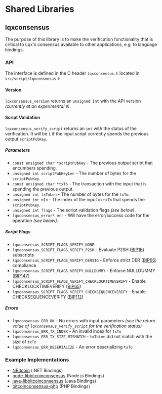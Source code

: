 Shared Libraries
================

## lqxconsensus

The purpose of this library is to make the verification functionality that is critical to Lqx's consensus available to other applications, e.g. to language bindings.

### API

The interface is defined in the C header `lqxconsensus.h` located in  `src/script/lqxconsensus.h`.

#### Version

`lqxconsensus_version` returns an `unsigned int` with the API version *(currently at an experimental `0`)*.

#### Script Validation

`lqxconsensus_verify_script` returns an `int` with the status of the verification. It will be `1` if the input script correctly spends the previous output `scriptPubKey`.

##### Parameters
- `const unsigned char *scriptPubKey` - The previous output script that encumbers spending.
- `unsigned int scriptPubKeyLen` - The number of bytes for the `scriptPubKey`.
- `const unsigned char *txTo` - The transaction with the input that is spending the previous output.
- `unsigned int txToLen` - The number of bytes for the `txTo`.
- `unsigned int nIn` - The index of the input in `txTo` that spends the `scriptPubKey`.
- `unsigned int flags` - The script validation flags *(see below)*.
- `lqxconsensus_error* err` - Will have the error/success code for the operation *(see below)*.

##### Script Flags
- `lqxconsensus_SCRIPT_FLAGS_VERIFY_NONE`
- `lqxconsensus_SCRIPT_FLAGS_VERIFY_P2SH` - Evaluate P2SH ([BIP16](https://github.com/bitcoin/bips/blob/master/bip-0016.mediawiki)) subscripts
- `lqxconsensus_SCRIPT_FLAGS_VERIFY_DERSIG` - Enforce strict DER ([BIP66](https://github.com/bitcoin/bips/blob/master/bip-0066.mediawiki)) compliance
- `lqxconsensus_SCRIPT_FLAGS_VERIFY_NULLDUMMY` - Enforce NULLDUMMY ([BIP147](https://github.com/bitcoin/bips/blob/master/bip-0147.mediawiki))
- `lqxconsensus_SCRIPT_FLAGS_VERIFY_CHECKLOCKTIMEVERIFY` - Enable CHECKLOCKTIMEVERIFY ([BIP65](https://github.com/bitcoin/bips/blob/master/bip-0065.mediawiki))
- `lqxconsensus_SCRIPT_FLAGS_VERIFY_CHECKSEQUENCEVERIFY` - Enable CHECKSEQUENCEVERIFY ([BIP112](https://github.com/bitcoin/bips/blob/master/bip-0112.mediawiki))

##### Errors
- `lqxconsensus_ERR_OK` - No errors with input parameters *(see the return value of `lqxconsensus_verify_script` for the verification status)*
- `lqxconsensus_ERR_TX_INDEX` - An invalid index for `txTo`
- `lqxconsensus_ERR_TX_SIZE_MISMATCH` - `txToLen` did not match with the size of `txTo`
- `lqxconsensus_ERR_DESERIALIZE` - An error deserializing `txTo`

### Example Implementations
- [NBitcoin](https://github.com/NicolasDorier/NBitcoin/blob/master/NBitcoin/Script.cs#L814) (.NET Bindings)
- [node-libbitcoinconsensus](https://github.com/bitpay/node-libbitcoinconsensus) (Node.js Bindings)
- [java-libbitcoinconsensus](https://github.com/dexX7/java-libbitcoinconsensus) (Java Bindings)
- [bitcoinconsensus-php](https://github.com/Bit-Wasp/bitcoinconsensus-php) (PHP Bindings)
